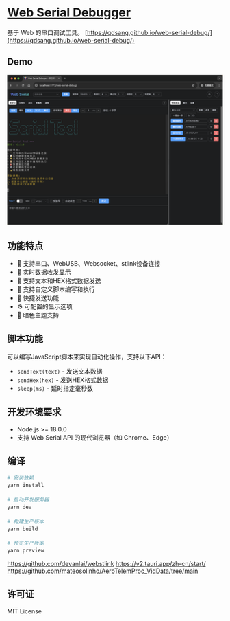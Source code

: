 # [Web Serial Debugger](https://qdsang.github.io/web-serial-debug/)

基于 Web 的串口调试工具。 [https://qdsang.github.io/web-serial-debug/](https://qdsang.github.io/web-serial-debug/)

## Demo

![Image](./docs/preview.png "LV GUI Builder Preview")


## 功能特点

- 🔌 支持串口、WebUSB、Websocket、stlink设备连接
- 📝 实时数据收发显示
- 🎨 支持文本和HEX格式数据发送
- 📜 支持自定义脚本编写和执行
- 🎯 快捷发送功能
- ⚙️ 可配置的显示选项
- 🌙 暗色主题支持

## 脚本功能
可以编写JavaScript脚本来实现自动化操作，支持以下API：
- `sendText(text)` - 发送文本数据
- `sendHex(hex)` - 发送HEX格式数据
- `sleep(ms)` - 延时指定毫秒数

## 开发环境要求

- Node.js >= 18.0.0
- 支持 Web Serial API 的现代浏览器（如 Chrome、Edge）

## 编译

```bash
# 安装依赖
yarn install

# 启动开发服务器
yarn dev

# 构建生产版本
yarn build

# 预览生产版本
yarn preview
```

https://github.com/devanlai/webstlink
https://v2.tauri.app/zh-cn/start/
https://github.com/mateosolinho/AeroTelemProc_VidData/tree/main

## 许可证

MIT License
